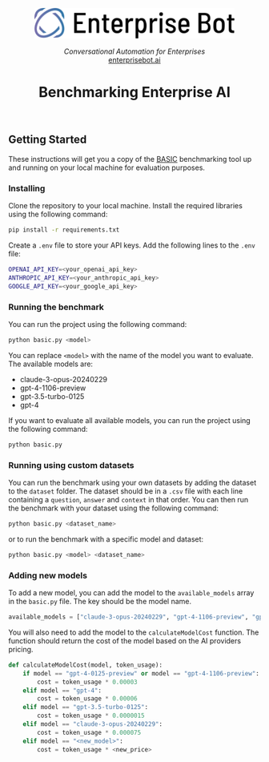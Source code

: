 <p align="center">
  <a href="https://enterprisebot.ai/">
    <img alt="Enterprise Bot" title="Enterprise Bot" src="./logo.svg" width="400" style="color: black">
  </a>
</p>


<p align="center">
  <i>Conversational Automation for Enterprises</i><br/> 
  <a href="https://enterprisebot.ai">enterprisebot.ai</a>
</p>

<h1 align="center">
Benchmarking Enterprise AI
</h1>

<br/>



## Getting Started

These instructions will get you a copy of the [BASIC](www.basicarticlegoeshere.com) benchmarking tool up and running on your local machine for evaluation purposes.

### Installing

Clone the repository to your local machine. Install the required libraries using the following command:

```bash
pip install -r requirements.txt
````

Create a `.env` file to store your API keys. Add the following lines to the `.env` file:

```bash
OPENAI_API_KEY=<your_openai_api_key>
ANTHROPIC_API_KEY=<your_anthropic_api_key>
GOOGLE_API_KEY=<your_google_api_key>
```

### Running the benchmark

You can run the project using the following command:

```bash
python basic.py <model>
```

You can replace `<model>` with the name of the model you want to evaluate. The available models are:

- claude-3-opus-20240229
- gpt-4-1106-preview
- gpt-3.5-turbo-0125
- gpt-4

If you want to evaluate all available models, you can run the project using the following command:

```bash
python basic.py
```


### Running using custom datasets

You can run the benchmark using your own datasets by adding the dataset to the `dataset` folder. The dataset should 
be in a `.csv` file with each line containing a ```question```, ```answer``` and ```context``` in that order. You can then 
run the benchmark with your dataset using the following command:

```bash
python basic.py <dataset_name>
```

or to run the benchmark with a specific model and dataset:

```bash
python basic.py <model> <dataset_name>
```


### Adding new models

To add a new model, you can add the model to the `available_models` array in the `basic.py` file. The key should be the model name.

```python
available_models = ["claude-3-opus-20240229", "gpt-4-1106-preview", "gpt-3.5-turbo-0125", "gpt-4"]
```

You will also need to add the model to the `calculateModelCost` function. The function should return the cost of the model based on the AI providers pricing.

```python
def calculateModelCost(model, token_usage):
	if model == "gpt-4-0125-preview" or model == "gpt-4-1106-preview":
		cost = token_usage * 0.00003
	elif model == "gpt-4":
		cost = token_usage * 0.00006
	elif model == "gpt-3.5-turbo-0125":
		cost = token_usage * 0.0000015
	elif model == "claude-3-opus-20240229":
		cost = token_usage * 0.000075
	elif model == "<new_model>":
		cost = token_usage * <new_price>

```



